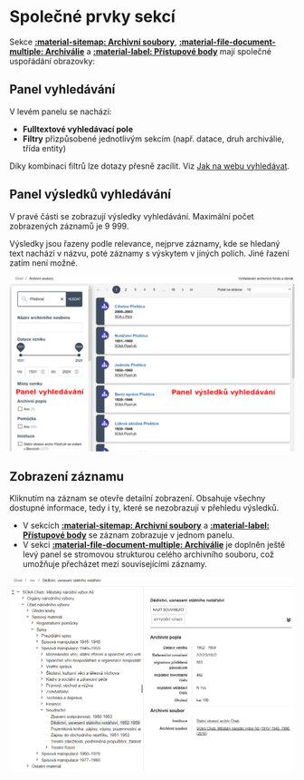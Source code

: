 ﻿# Společné prvky sekcí

Sekce **[:material-sitemap: Archivní soubory](fund.md)**, **[:material-file-document-multiple: Archiválie](archdesc.md)** a **[:material-label: Přístupové body](entity.md)** mají společné uspořádání obrazovky:

## Panel vyhledávání

V levém panelu se nachází:

- **Fulltextové vyhledávací pole**
- **Filtry** přizpůsobené jednotlivým sekcím (např. datace, druh archiválie, třída entity)

Díky kombinaci filtrů lze dotazy přesně zacílit. Viz [Jak na webu vyhledávat](../help/searching.md).

## Panel výsledků vyhledávání

V pravé části se zobrazují výsledky vyhledávání. Maximální počet zobrazených záznamů je 9&nbsp;999.

Výsledky jsou řazeny podle relevance, nejprve záznamy, kde se hledaný text nachází v názvu, poté záznamy s výskytem v jiných polích. Jiné řazení zatím není možné.

![Ukázka filtru a panelu výsledků vyhledávání](./img/search-results.png)

## Zobrazení záznamu

Kliknutím na záznam se otevře detailní zobrazení. Obsahuje všechny dostupné informace, tedy i ty, které se nezobrazují v&nbsp;přehledu výsledků.

- V sekcích **[:material-sitemap: Archivní soubory](fund.md)** a **[:material-label: Přístupové body](entity.md)** se záznam zobrazuje v jednom panelu.
- V sekci **[:material-file-document-multiple: Archiválie](archdesc.md)** je doplněn ještě levý panel se stromovou strukturou celého archivního souboru, což umožňuje přecházet mezi souvisejícími záznamy.

![Ukázka detailního zobrazení záznamu](./img/detail.png)
